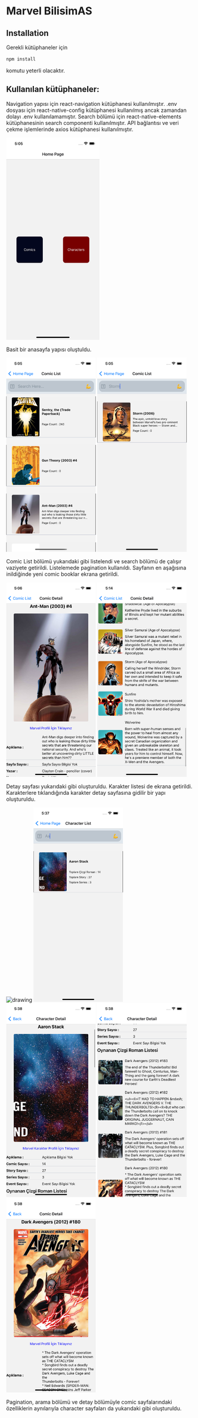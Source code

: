 # Marvel BilisimAS

## Installation
Gerekli kütüphaneler için 
```bash
npm install
```
komutu yeterli olacaktır.

## Kullanılan kütüphaneler:

Navigation yapısı için react-navigation kütüphanesi kullanılmıştır.
.env dosyası için react-native-config kütüphanesi kullanılmış ancak zamandan dolayı .env kullanılamamıştır.
Search bölümü için react-native-elements kütüphanesinin search componenti kullanılmıştır.
API bağlantısı ve veri çekme işlemlerinde axios kütüphanesi kullanılmıştır.

<p float="left">
<img src="https://github.com/muratcanyusufoglu/comicGuide/blob/main/assets/screenShots/Simulator%20Screen%20Shot%20-%20iPhone%2013%20-%202023-04-08%20at%2005.05.05.png" alt="drawing" style="width:250px;"/>
</p>
Basit bir anasayfa yapısı oluştuldu.
<p float="left">
<img src="https://github.com/muratcanyusufoglu/comicGuide/blob/main/assets/screenShots/Simulator%20Screen%20Shot%20-%20iPhone%2013%20-%202023-04-08%20at%2005.05.21.png" alt="drawing" style="width:240px;"/>
<img src="https://github.com/muratcanyusufoglu/comicGuide/blob/main/assets/screenShots/Simulator%20Screen%20Shot%20-%20iPhone%2013%20-%202023-04-08%20at%2005.05.34.png" alt="drawing" style="width:240px;"/>
</p>
Comic List bölümü yukarıdaki gibi listelendi ve search bölümü de çalışır vaziyete getirildi. Listelemede pagination kullanıldı. 
Sayfanın en aşağısına inildiğinde yeni comic booklar ekrana getirildi.
<p float="left">
<img src="https://github.com/muratcanyusufoglu/comicGuide/blob/main/assets/screenShots/Simulator%20Screen%20Shot%20-%20iPhone%2013%20-%202023-04-08%20at%2005.06.03.png" alt="drawing" style="width:240px;"/>
<img src="https://github.com/muratcanyusufoglu/comicGuide/blob/main/assets/screenShots/simulator_screenshot_F41A766F-4F73-41EF-BEC1-B9084B74F445.png" alt="drawing" style="width:240px;"/>
</p>
Detay sayfası yukarıdaki gibi oluşturuldu. Karakter listesi de ekrana getirildi. Karakterlere tıklandığında karakter detay sayfasına gidilir bir yapı oluşturuldu.

<p float="left">
<img src="https://github.com/muratcanyusufoglu/comicGuide/blob/main/assets/screenShots/Simulator%20Screen%20Shot%20-%20iPhone%2013%20-%202023-04-08%20at%2005.36.40.png.png" alt="drawing" style="width:240px;"/>
<img src="https://github.com/muratcanyusufoglu/comicGuide/blob/main/assets/screenShots/simulator_screenshot_51252F1E-FED1-4081-94F0-131941E790CA.png" alt="drawing" style="width:240px;"/>
<img src="https://github.com/muratcanyusufoglu/comicGuide/blob/main/assets/screenShots/simulator_screenshot_3D503FCE-F434-4F22-B661-F95C68E0D5FB.png" alt="drawing" style="width:240px;"/>
<img src="https://github.com/muratcanyusufoglu/comicGuide/blob/main/assets/screenShots/simulator_screenshot_7920A722-C2BC-427D-A8D3-F5DB26F15A10.png" alt="drawing" style="width:240px;"/>
<img src="https://github.com/muratcanyusufoglu/comicGuide/blob/main/assets/screenShots/simulator_screenshot_6B444AC0-CB8F-4962-9371-FDB9907F88A7.png" alt="drawing" style="width:240px;"/>
</p>
Pagination, arama bölümü ve detay bölümüyle comic sayfalarındaki özelliklerin aynılarıyla character sayfaları da yukarıdaki gibi oluşturuldu.


